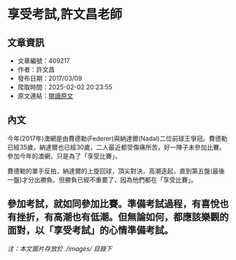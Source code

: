 # 享受考試,許文昌老師

## 文章資訊
- 文章編號：409217
- 作者：許文昌
- 發布日期：2017/03/09
- 爬取時間：2025-02-02 20:23:55
- 原文連結：[閱讀原文](https://real-estate.get.com.tw/Columns/detail.aspx?no=409217)

## 內文
今年(2017年)澳網是由費德勒(Federer)與納達爾(Nadal)二位前球王爭冠。費德勒已經35歲，納達爾也已經30歲，二人最近都受傷痛所苦，好一陣子未參加比賽。參加今年的澳網，只是為了「享受比賽」。

費德勒的單手反拍，納達爾的上旋回球，頂尖對決，高潮迭起，直到第五盤(最後一盤)才分出勝負。但勝負已經不重要了，因為他們都在「享受比賽」。

參加考試，就如同參加比賽。準備考試過程，有喜悅也有挫折，有高潮也有低潮。但無論如何，都應該樂觀的面對，以「享受考試」的心情準備考試。
---
*注：本文圖片存放於 ./images/ 目錄下*
